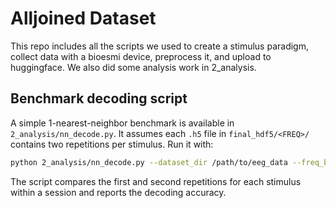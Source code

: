 # Alljoined Dataset

This repo includes all the scripts we used to create a stimulus paradigm, collect data with a bioesmi device, preprocess it, and upload to huggingface. We also did some analysis work in 2_analysis.

## Benchmark decoding script

A simple 1-nearest-neighbor benchmark is available in `2_analysis/nn_decode.py`. It assumes each `.h5` file in `final_hdf5/<FREQ>/` contains two repetitions per stimulus. Run it with:

```bash
python 2_analysis/nn_decode.py --dataset_dir /path/to/eeg_data --freq_band 05_125
```

The script compares the first and second repetitions for each stimulus within a session and reports the decoding accuracy.

